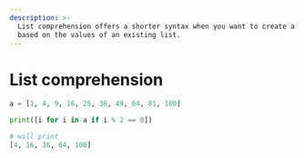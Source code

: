 ```yaml
---
description: >-
  List comprehension offers a shorter syntax when you want to create a new list
  based on the values of an existing list.
---
```


# List comprehension

```python
a = [1, 4, 9, 16, 25, 36, 49, 64, 81, 100]

print([i for i in a if i % 2 == 0])

# will print
[4, 16, 36, 64, 100]
```

